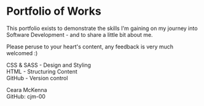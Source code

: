 # Portfolio of Works
This portfolio exists to demonstrate the skills I'm gaining on my journey into Software Development - and to share a little bit about me.

Please peruse to your heart's content, any feedback is very much welcomed :)

CSS & SASS - Design and Styling \
HTML - Structuring Content \
GitHub - Version control 

Ceara McKenna \
GitHub: cjm-00


